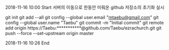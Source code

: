 2018-11-16 10:00 Start
서버의 이동으로 한동안 미뤄온 github 저장소의 초기화 실시

git init
git add --all
git config --global user.email "mtaebu@gmail.com"
git config --global user.name "Taebu"
git commit -m "Initial commit"
git remote add origin https://Taebu:***********@github.com/Taebu/ezrachurch.git
git push --force --set-upstream origin master

2018-11-16 10:26 End
